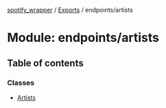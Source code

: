 [spotify_wrapper](../README.md) / [Exports](../modules.md) / endpoints/artists

# Module: endpoints/artists

## Table of contents

### Classes

- [Artists](../classes/endpoints_artists.Artists.md)
